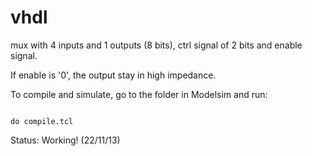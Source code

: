 vhdl
====

mux with 4 inputs and 1 outputs (8 bits),  ctrl signal of 2 bits and enable signal.

If enable is '0', the output stay in high impedance.


To compile and simulate, go to the folder in Modelsim and run:

<code>
do compile.tcl
</code>

Status: Working! (22/11/13)
